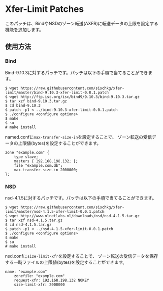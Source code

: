 # Xfer-Limit Patches

このパッチは、BindやNSDのゾーン転送(AXFR)に転送データの上限を設定する機能を追加します。

## 使用方法

### Bind

Bind-9.10.3に対するパッチです。パッチは以下の手順で当てることができます。

    $ wget https://raw.githubusercontent.com/sischkg/xfer-limit/master/bind-9.10.3-xfer-limit-0.0.1.patch
    $ wget http://ftp.isc.org/isc/bind9/9.10.3/bind-9.10.3.tar.gz
    $ tar xzf bind-9.10.3.tar.gz
    $ cd bind-9.10.3
    $ patch -p1 < ../bind-9.10.3-xfer-limit-0.0.1.patch
    $ ./configure <configure options>
    $ make
    $ su
    # make install

named.confに`max-transfer-size-in`を設定することで、
ゾーン転送の受信データの上限値(bytes)を設定することができます。

    zone "example.com" {
        type slave;
        masters { 192.168.198.132; };
        file "example.com.db";
        max-transfer-size-in 2000000;
    };

### NSD

nsd-4.1.5に対するパッチです。パッチは以下の手順で当てることができます。

    $ wget https://raw.githubusercontent.com/sischkg/xfer-limit/master/nsd-4.1.5-xfer-limit-0.0.1.patch
    $ wget http://www.nlnetlabs.nl/downloads/nsd/nsd-4.1.5.tar.gz
    $ tar xzf nsd-4.1.5.tar.gz
    $ cd nsd-4.1.5.tar.gz
    $ patch -p1 < ../nsd-4.1.5-xfer-limit-0.0.1.patch
    $ ./configure <configure options>
    $ make
    $ su
    # make install

nsd.confに`size-limit-xfr`を設定することで、
ゾーン転送の受信データを保存する一時ファイルの上限値(bytes)を設定することができます。

    name: "example.com"
        zonefile: "example.com"
        request-xfr: 192.168.198.132 NOKEY
        size-limit-xfr: 2000000

